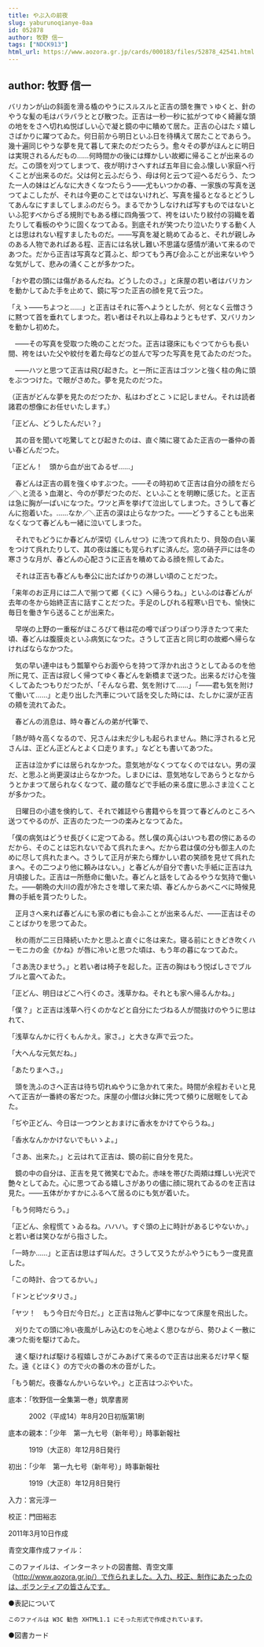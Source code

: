 ```yaml
---
title: やぶ入の前夜
slug: yaburunoqianye-0aa
id: 052878
author: 牧野 信一
tags: ["NDCK913"]
html_url: https://www.aozora.gr.jp/cards/000183/files/52878_42541.html
---
```


## author: 牧野 信一

バリカンが山の斜面を滑る橇のやうにスルスルと正吉の頭を撫でゝゆくと、針のやうな髪の毛はバラバラととび散つた。正吉は一秒一秒に拡がつてゆく綺麗な頭の地ををさへ切れぬ悦ばしい心で凝と鏡の中に瞶めて居た。正吉の心はたゞ嬉しさばかりに躍つてゐた。何日前から明日といふ日を待構えて居たことであらう。幾十遍同じやうな夢を見て暮して来たのだつたらう。愈々その夢がほんとに明日は実現されるんだもの……何時間かの後には輝かしい故郷に帰ることが出来るのだ。この頭を刈つてしまつて、夜が明けさへすれば五年目に会ふ懐しい家庭へ行くことが出来るのだ。父は何と云ふだらう、母は何と云つて迎へるだらう、たつた一人の妹はどんなに大きくなつたらう――尤もいつかの春、一家族の写真を送つてよこしたが、それは今更のことではないけれど、写真を撮るとなるとどうしてあんなにすましてしまふのだらう。まるでかうしなければ写すものではないといふ犯すべからざる規則でもある様に四角張つて、袴をはいたり紋付の羽織を着たりして看板のやうに固くなつてゐる。到底それが笑つたり泣いたりする動く人とは思はれない程すましたものだ。――写真を凝と眺めてゐると、それが親しみのある人物であればある程、正吉には名状し難い不思議な感情が涌いて来るのであつた。だから正吉は写真など貰ふと、却つてもう再び会ふことが出来ないやうな気がして、悲みの涌くことが多かつた。

「おや君の頭には傷があるんだね。どうしたのさ。」と床屋の若い者はバリカンを動かしてゐた手を止めて、鏡に写つた正吉の顔を見て云つた。

「えゝ――ちよつと……」と正吉はそれに答へようとしたが、何となく云憎さうに黙つて首を垂れてしまつた。若い者はそれ以上尋ねようともせず、又バリカンを動かし初めた。

　――その写真を受取つた晩のことだつた。正吉は寝床にもぐつてからも長い間、袴をはいた父や紋付を着た母などの並んで写つた写真を見てゐたのだつた。

　――ハツと思つて正吉は飛び起きた。と一所に正吉はゴツンと強く柱の角に頭をぶつつけた。で眼がさめた。夢を見たのだつた。



（正吉がどんな夢を見たのだつたか、私はわざとこゝに記しません。それは読者諸君の想像にお任せいたします。）



「正どん、どうしたんだい？」

　其の音を聞いて吃驚してとび起きたのは、直ぐ隣に寝てゐた正吉の一番仲の善い春どんだつた。

「正どん！　頭から血が出てゐるぜ……」

　春どんは正吉の肩を強くゆすぶつた。――その時初めて正吉は自分の顔をだら／＼と流るゝ血潮と、今のが夢だつたのだ、といふことを明瞭に感じた。と正吉は急に胸が一ぱいになつた。ワツと声を挙げて泣出してしまつた。さうして春どんに抱着いた。……なか／＼正吉の涙は止らなかつた。――どうすることも出来なくなつて春どんも一緒に泣いてしまつた。

　それでもどうにか春どんが深切《しんせつ》に洗つて呉れたり、貝殻の白い薬をつけて呉れたりして、其の夜は誰にも覚られずに済んだ。窓の硝子戸には冬の寒さうな月が、春どんの心配さうに正吉を瞶めてゐる顔を照してゐた。



　それは正吉も春どんも奉公に出たばかりの淋しい頃のことだつた。



「来年のお正月には二人で揃つて郷《くに》へ帰らうね。」といふのは春どんが去年の冬から始終正吉に話すことだつた。手足のしびれる程寒い日でも、愉快に毎日を働き乍ら送ることが出来た。

　早咲の上野の一重桜がほころびて巷は花の噂でぽつりぽつり浮きたつて来た頃、春どんは腹膜炎といふ病気になつた。さうして正吉と同じ町の故郷へ帰らなければならなかつた。

　気の早い連中はもう瓢箪やらお面やらを持つて浮かれ出さうとしてゐるのを他所に見て、正吉は寂しく帰つてゆく春どんを新橋まで送つた。出来るだけ心を強くしてゐたつもりだつたが、「そんなら君、気を附けて……」「――君も気を附けて働いて……」と走り出した汽車について話を交した時には、たしかに涙が正吉の頬を流れてゐた。

　春どんの消息は、時々春どんの弟が代筆で、

「熱が時々高くなるので、兄さんは未だ少しも起られません。熱に浮されると兄さんは、正どん正どんとよく口走ります。」などとも書いてあつた。

　正吉は泣かずには居られなかつた。意気地がなくつてなくのではない。男の涙だ、と思ふと尚更涙は止らなかつた。しまひには、意気地なしであらうとなからうとかまつて居られなくなつて、蔵の蔭などで手紙の来る度に思ふさま泣くことが多かつた。

　日曜日の小遣を倹約して、それで雑誌やら書籍やらを買つて春どんのところへ送つてやるのが、正吉のたつた一つの楽みとなつてゐた。

「僕の病気はどうせ長びくに定つてゐる。然し僕の真心はいつも君の傍にあるのだから、そのことは忘れないでゐて呉れたまへ。だから君は僕の分も御主人のために尽して呉れたまへ。さうして正月が来たら輝かしい君の笑顔を見せて呉れたまへ。その二つより他に頼みはない。」と春どんが自分で書いた手紙に正吉は九月頃接した。正吉は一所懸命に働いた。春どんと話をしてゐるやうな気持で働いた。――朝晩の大川の霞が冷たさを増して来た頃、春どんからあべこべに時候見舞の手紙を貰つたりした。

　正月さへ来れば春どんにも家の者にも会ふことが出来るんだ、――正吉はそのことばかりを思つてゐた。

　秋の雨が二三日降続いたかと思ふと直ぐに冬は来た。寝る前にときどき吹くハーモニカの金《かね》が唇に冷いと思つた頃は、もう年の暮になつてゐた。



「さあ洗ひませう。」と若い者は椅子を起した。正吉の胸はもう悦ばしさでブルブルと震へてゐた。

「正どん、明日はどこへ行くのさ。浅草かね。それとも家へ帰るんかね。」

「僕？」と正吉は浅草へ行くのかなどと自分にたづねる人が間抜けのやうに思はれて、

「浅草なんかに行くもんかえ。家さ。」と大きな声で云つた。

「大へんな元気だね。」

「あたりまへさ。」

　頭を洗ふのさへ正吉は待ち切れぬやうに急かれて来た。時間が余程おそいと見へて正吉が一番終の客だつた。床屋の小僧は火鉢に凭つて頻りに居眠をしてゐた。

「ぢや正どん、今日は一つウンとおまけに香水をかけてやらうね。」

「香水なんかかけないでもいゝよ。」

「さあ、出来た。」と云はれて正吉は、鏡の前に自分を見た。

　鏡の中の自分は、正吉を見て微笑むでゐた。赤味を帯びた両頬は輝しい光沢で艶々としてゐた。心に思つてゐる嬉しさがありの儘に顔に現れてゐるのを正吉は見た。――五体がかすかにふるへて居るのにも気が着いた。

「もう何時だらう。」

「正どん、余程慌てゝゐるね。ハハハ。すぐ頭の上に時計があるじやないか。」と若い者は笑ひながら指さした。

「一時か……」と正吉は思はず叫んだ。さうして又うたがふやうにもう一度見直した。

「この時計、合つてるかい。」

「ドンとピツタリさ。」

「ヤツ！　もう今日だ今日だ。」と正吉は殆んど夢中になつて床屋を飛出した。

　刈りたての頭に冷い夜風がしみ込むのを心地よく思ひながら、勢ひよく一散に凍つた街を駆けてゐた。

　速く駆ければ駆ける程嬉しさがこみあげて来るので正吉は出来るだけ早く駆た。遠《とほく》の方で火の番の木の音がした。

「もう朝だ。夜番なんかいらないや。」と正吉はつぶやいた。













底本：「牧野信一全集第一巻」筑摩書房

　　　2002（平成14）年8月20日初版第1刷

底本の親本：「少年　第一九七号（新年号）」時事新報社

　　　1919（大正8）年12月8日発行

初出：「少年　第一九七号（新年号）」時事新報社

　　　1919（大正8）年12月8日発行

入力：宮元淳一

校正：門田裕志

2011年3月10日作成

青空文庫作成ファイル：

このファイルは、インターネットの図書館、青空文庫（http://www.aozora.gr.jp/）で作られました。入力、校正、制作にあたったのは、ボランティアの皆さんです。











●表記について


	このファイルは W3C 勧告 XHTML1.1 にそった形式で作成されています。







●図書カード